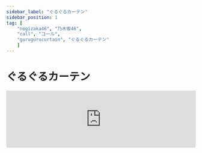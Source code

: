 ```yaml
---
sidebar_label: "ぐるぐるカーテン"
sidebar_position: 1
tag: [
    "nogizaka46", "乃木坂46",
    "call", "コール",
    "gurugurucurtain", "ぐるぐるカーテン"
    ]
---
```


# ぐるぐるカーテン

<iframe src="https://open.spotify.com/embed/track/3oay79erf6O3Lk0Cy5aulc" width="100%" height="152" frameBorder="0" allowfullscreen="" allow="autoplay; clipboard-write; encrypted-media; fullscreen; picture-in-picture" loading="lazy" />

カーテンの中

太陽と

彼女と私

ぐるぐる包まれた

プライバシー

何を話してるのか?

教えないよ

何となく

落ち着くの

教室の特等席

仲のいい友達と

2人きりの世界よ

「あのね」「私ね」ぴったり身体寄せ `オー、ハイ！×4`

ひとつになったら

何だって

わかり合える

(彼女と私)

カーテンの中

そよ風と

花の香りと

ぬくもりを包む

シークレット

誰に恋したのか

そうよ

女の子なら

いつだって

死角になる場所くらい

こんな時のために

確保してる

男子禁制

たいていは

ふざけてる

私たちの毎日だけど

思いっきり

泣きたくて

ここに来ることもある

Bメロ

「平気」「大丈夫」心に近づいて  `オー、ハイ！×4`

涙を拭ったり

抱きしめて

聞いてあげる

(誰かと誰か)

サビ

カーテンの中

太陽と

彼女と私

ぐるぐる巻かれた

プライバシー

内緒話するの

きっと

男の子たち

さりげなく

耳をそばだてて

どきどきしながら

聞いてるでしょう

ガールズトーク

間奏

`ハイ！...ハイ！... ハイ！...フー！`

`ハイ！ハイ！ハイ！ハイ！フー！`

開いた窓

吹き込んだ風が

胸の奥のカーテン

恋の妄想

膨らませてる

サビ

カーテンの中

そよ風と

花の香りと

ぬくもりを包む

シークレット

誰に恋したのか

そうよ

女の子なら

いつだって

死角になる場所くらい

こんな時のために

確保してる

男子禁制
